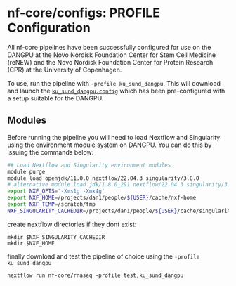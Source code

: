 # nf-core/configs: PROFILE Configuration

All nf-core pipelines have been successfully configured for use on the DANGPU at the 
Novo Nordisk Foundation Center for Stem Cell Medicine (reNEW) and the Novo Nordisk Foundation Center for Protein Research (CPR) at the University of Copenhagen.

To use, run the pipeline with `-profile ku_sund_dangpu`. This will download and launch the [`ku_sund_dangpu.config`](../conf/ku_sund_dangpu.config) which has been pre-configured with a setup suitable for the DANGPU.

## Modules

Before running the pipeline you will need to load Nextflow and Singularity using the environment module system on DANGPU. You can do this by issuing the commands below:

```bash
## Load Nextflow and Singularity environment modules
module purge
module load openjdk/11.0.0 nextflow/22.04.3 singularity/3.8.0 
# alternative module load jdk/1.8.0_291 nextflow/22.04.3 singularity/3.8.0 
export NXF_OPTS='-Xms1g -Xmx4g'
export NXF_HOME=/projects/dan1/people/${USER}/cache/nxf-home
export NXF_TEMP=/scratch/tmp
NXF_SINGULARITY_CACHEDIR=/projects/dan1/people/${USER}/cache/singularity-images 
```

create nextflow directories if they dont exist:
```
mkdir $NXF_SINGULARITY_CACHEDIR
mkdir $NXF_HOME
```

finally download and test the pipeline of choice using the `-profile ku_sund_dangpu` 
```
nextflow run nf-core/rnaseq -profile test,ku_sund_dangpu
```
